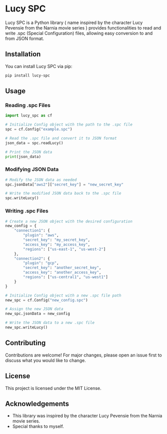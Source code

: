 # Lucy SPC

Lucy SPC is a Python library ( name inspired by the character Lucy Pevensie from the Narnia movie series ) provides functionalities to read and write .spc (Special Configuration) files, allowing easy conversion to and from JSON format.

## Installation

You can install Lucy SPC via pip:

```bash
pip install lucy-spc
```

## Usage

### Reading .spc Files

```python
import lucy_spc as cf

# Initialize Config object with the path to the .spc file
spc = cf.Config("example.spc")

# Read the .spc file and convert it to JSON format
json_data = spc.readLucy()

# Print the JSON data
print(json_data)
```

### Modifying JSON Data

```python
# Modify the JSON data as needed
spc.jsonData["aws2"]["secret_key"] = "new_secret_key"

# Write the modified JSON data back to the .spc file
spc.writeLucy()
```

### Writing .spc Files

```python
# Create a new JSON object with the desired configuration
new_config = {
    "connection1": {
        "plugin": "aws",
        "secret_key": "my_secret_key",
        "access_key": "my_access_key",
        "regions": ["us-east-1", "us-west-2"]
    },
    "connection2": {
        "plugin": "gcp",
        "secret_key": "another_secret_key",
        "access_key": "another_access_key",
        "regions": ["us-central1", "us-west1"]
    }
}

# Initialize Config object with a new .spc file path
new_spc = cf.Config("new_config.spc")

# Assign the new JSON data
new_spc.jsonData = new_config

# Write the JSON data to a new .spc file
new_spc.writeLucy()
```

## Contributing

Contributions are welcome! For major changes, please open an issue first to discuss what you would like to change.

## License

This project is licensed under the MIT License.

## Acknowledgements

- This library was inspired by the character Lucy Pevensie from the Narnia movie series.
- Special thanks to myself.
